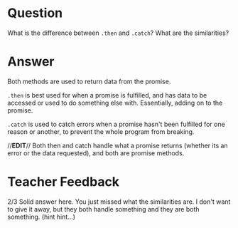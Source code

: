 # Question
What is the difference between `.then` and `.catch`? What are the similarities?

# Answer
Both methods are used to return data from the promise. 

`.then` is best used for when a promise is fulfilled, and has data to be accessed or used to do something else with. Essentially, adding on to the promise. 

`.catch` is used to catch errors when a promise hasn't been fulfilled for one reason or another, to prevent the whole program from breaking. 

//**EDIT**//
Both then and catch handle what a promise returns (whether its an error or the data requested), and both are promise methods.


# Teacher Feedback
2/3
Solid answer here. You just missed what the similarities are. I don't want to give it away, but they both handle something and they are both something. (hint hint...)